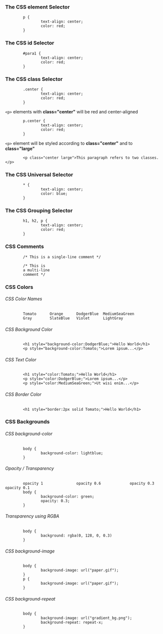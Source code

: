 ### The CSS element Selector
            p {
                    text-align: center;
                    color: red;
            }
### The CSS id Selector
            #para1 {
                    text-align: center;
                    color: red;
            }
### The CSS class Selector
            .center {
                    text-align: center;
                    color: red;
            }

`<p>` elements with **class="center"** will be red and center-aligned

            p.center {
                    text-align: center;
                    color: red;
            }
            
`<p>` element will be styled according to **class="center"** and to **class="large"**
            
            <p class="center large">This paragraph refers to two classes.</p>
### The CSS Universal Selector
            * {
                    text-align: center;
                    color: blue;
            }
### The CSS Grouping Selector
            h1, h2, p {
                    text-align: center;
                    color: red;
            }
### CSS Comments
            /* This is a single-line comment */
            
            /* This is
            a multi-line
            comment */
### CSS Colors
###### CSS Color Names
            Tomato      Orange      DodgerBlue  MediumSeaGreen
            Gray        SlateBlue   Violet      LightGray
###### CSS Background Color
            <h1 style="background-color:DodgerBlue;">Hello World</h1>
            <p style="background-color:Tomato;">Lorem ipsum...</p>
###### CSS Text Color
            <h1 style="color:Tomato;">Hello World</h1>
            <p style="color:DodgerBlue;">Lorem ipsum...</p>
            <p style="color:MediumSeaGreen;">Ut wisi enim...</p>
###### CSS Border Color
            <h1 style="border:2px solid Tomato;">Hello World</h1>
### CSS Backgrounds
###### CSS background-color
            body {
                    background-color: lightblue;
            }
###### Opacity / Transparency
            opacity 1               opacity 0.6             opacity 0.3             opacity 0.1
            body {
                    background-color: green;
                    opacity: 0.3;
            }
###### Transparency using RGBA
            body {
                    background: rgba(0, 128, 0, 0.3)
            }
###### CSS background-image
            body {
                    background-image: url("paper.gif");
            }
            p {
                    background-image: url("paper.gif");
            }
###### CSS background-repeat
            body {
                    background-image: url("gradient_bg.png");
                    background-repeat: repeat-x;
            }
### 
### 
### 
### 
### 
### 
### 
### 
### 
### 
### 
### 
### 
### 
### 
### 
### 
### 
### 
### 
### 
### 
### 
### 
### 
### 
### 
### 
### 
### 
### 
### 
### 
### 
### 
### 
### 
### 
### 
### 
### 
### 
### 
### 
### 
### 
### 
### 
### 
### 
### 
### 
### 
### 
### 
### 
### 
### 
### 
### 
### 
### 
### 
### 
### 
